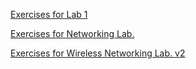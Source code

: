 <a href="https://www.iik.ntnu.no/ttm4175/wp-content/uploads/2018/10/exercises-linux_basics-woansV3.pdf">Exercises for Lab 1</a>



<a href="https://www.iik.ntnu.no/ttm4175/wp-content/uploads/2018/10/exercises-networking-woans.pdf">Exercises for Networking Lab.</a>

<a href="https://www.iik.ntnu.no/ttm4175/wp-content/uploads/2018/10/wireless_exercises-networking-woans-v2.pdf">Exercises for Wireless Networking Lab. v2</a>